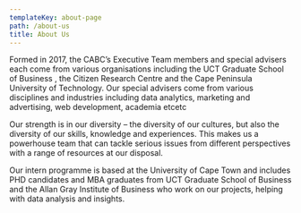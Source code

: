 ```yaml
---
templateKey: about-page
path: /about-us
title: About Us
---
```

Formed in 2017, the CABC’s Executive Team members and special advisers each come from various organisations including the UCT Graduate School of Business , the Citizen Research Centre and the Cape Peninsula University of Technology. Our special advisers come from various disciplines and industries including data analytics, marketing and advertising, web development, academia etcetc   

Our strength is in our diversity – the diversity of our cultures, but also the diversity of our skills, knowledge and experiences. This makes us a powerhouse team that can tackle serious issues from different perspectives with a range of resources at our disposal. 

Our intern programme is based at the University of Cape Town and includes PHD candidates and MBA graduates from UCT Graduate School of Business and the Allan Gray Institute of Business  who work on our projects, helping with data analysis and insights. 
